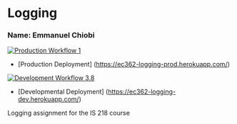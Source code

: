 # Logging

### Name: Emmanuel Chiobi

[![Production Workflow 1](https://github.com/EmmanuelChiobi/IS218_logging/actions/workflows/prod.yml/badge.svg)](https://github.com/EmmanuelChiobi/IS218_logging/actions/workflows/prod.yml)

* [Production Deployment] (https://ec362-logging-prod.herokuapp.com/)

[![Development Workflow 3.8](https://github.com/EmmanuelChiobi/IS218_logging/actions/workflows/dev.yml/badge.svg)](https://github.com/EmmanuelChiobi/IS218_logging/actions/workflows/dev.yml)

* [Developmental Deployment] (https://ec362-logging-dev.herokuapp.com/)

Logging assignment for the IS 218 course